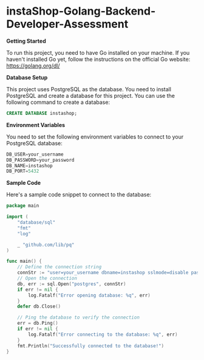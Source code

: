 # instaShop-Golang-Backend-Developer-Assessment

**Getting Started**

To run this project, you need to have Go installed on your machine. If you haven't installed Go yet, follow the instructions on the official Go website: https://golang.org/dl/

**Database Setup**

This project uses PostgreSQL as the database. You need to install PostgreSQL and create a database for this project. You can use the following command to create a database:
```sql
CREATE DATABASE instashop;
```
**Environment Variables**

You need to set the following environment variables to connect to your PostgreSQL database:
```go
DB_USER=your_username
DB_PASSWORD=your_password
DB_NAME=instashop
DB_PORT=5432
```
**Sample Code**

Here's a sample code snippet to connect to the database:
```go
package main

import (
	"database/sql"
	"fmt"
	"log"

	_ "github.com/lib/pq"
)

func main() {
	// Define the connection string
	connStr := "user=your_username dbname=instashop sslmode=disable password=your_password"
	// Open the connection
	db, err := sql.Open("postgres", connStr)
	if err != nil {
		log.Fatalf("Error opening database: %q", err)
	}
	defer db.Close()

	// Ping the database to verify the connection
	err = db.Ping()
	if err != nil {
		log.Fatalf("Error connecting to the database: %q", err)
	}
	fmt.Println("Successfully connected to the database!")
}
